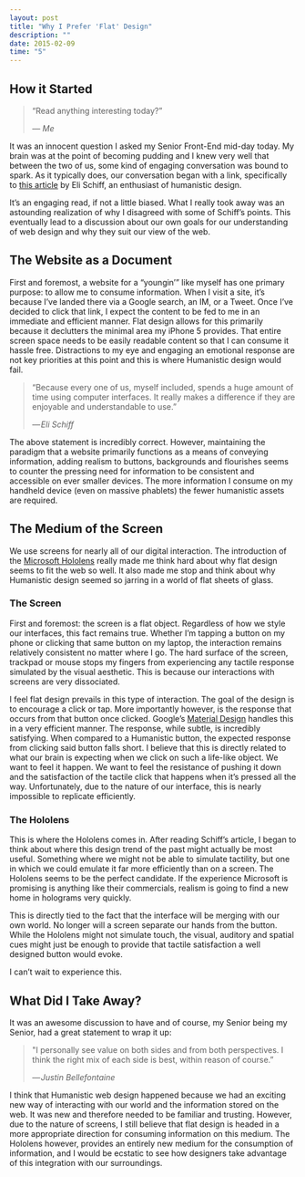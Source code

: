 ```yaml
---
layout: post
title: "Why I Prefer 'Flat' Design"
description: ""
date: 2015-02-09
time: "5"
---
```

## How it Started

>“Read anything interesting today?”
>
>_&mdash; Me_

It was an innocent question I asked my Senior Front-End mid-day today. My brain was at the point of becoming pudding and I knew very well that between the two of us, some kind of engaging conversation was bound to spark. As it typically does, our conversation began with a link, specifically to [this article](http://www.elischiff.com/blog/2015/2/2/humanistintroduction) by Eli Schiff, an enthusiast of humanistic design.

It’s an engaging read, if not a little biased. What I really took away was an astounding realization of why I disagreed with some of Schiff’s points. This eventually lead to a discussion about our own goals for our understanding of web design and why they suit our view of the web.

## The Website as a Document

First and foremost, a website for a “youngin’” like myself has one primary purpose: to allow me to consume information. When I visit a site, it’s because I’ve landed there via a Google search, an IM, or a Tweet. Once I’ve decided to click that link, I expect the content to be fed to me in an immediate and efficient manner. Flat design allows for this primarily because it declutters the minimal area my iPhone 5 provides. That entire screen space needs to be easily readable content so that I can consume it hassle free. Distractions to my eye and engaging an emotional response are not key priorities at this point and this is where Humanistic design would fail.

>“Because every one of us, myself included, spends a huge amount of time using computer interfaces. It really makes a difference if they are enjoyable and understandable to use.”
>
>_&mdash; Eli Schiff_

The above statement is incredibly correct. However, maintaining the paradigm that a website primarily functions as a means of conveying information, adding realism to buttons, backgrounds and flourishes seems to counter the pressing need for information to be consistent and accessible on ever smaller devices. The more information I consume on my handheld device (even on massive phablets) the fewer humanistic assets are required.

## The Medium of the Screen

We use screens for nearly all of our digital interaction. The introduction of the [Microsoft Hololens](http://www.microsoft.com/microsoft-hololens/en-us) really made me think hard about why flat design seems to fit the web so well. It also made me stop and think about why Humanistic design seemed so jarring in a world of flat sheets of glass.

### The Screen

First and foremost: the screen is a flat object. Regardless of how we style our interfaces, this fact remains true. Whether I’m tapping a button on my phone or clicking that same button on my laptop, the interaction remains relatively consistent no matter where I go. The hard surface of the screen, trackpad or mouse stops my fingers from experiencing any tactile response simulated by the visual aesthetic. This is because our interactions with screens are very dissociated.

I feel flat design prevails in this type of interaction. The goal of the design is to encourage a click or tap. More importantly however, is the response that occurs from that button once clicked. Google’s [Material Design](http://design.google.com) handles this in a very efficient manner. The response, while subtle, is incredibly satisfying. When compared to a Humanistic button, the expected response from clicking said button falls short. I believe that this is directly related to what our brain is expecting when we click on such a life-like object. We want to feel it happen. We want to feel the resistance of pushing it down and the satisfaction of the tactile click that happens when it’s pressed all the way. Unfortunately, due to the nature of our interface, this is nearly impossible to replicate efficiently.

### The Hololens

This is where the Hololens comes in. After reading Schiff’s article, I began to think about where this design trend of the past might actually be most useful. Something where we might not be able to simulate tactility, but one in which we could emulate it far more efficiently than on a screen. The Hololens seems to be the perfect candidate. If the experience Microsoft is promising is anything like their commercials, realism is going to find a new home in holograms very quickly.

This is directly tied to the fact that the interface will be merging with our own world. No longer will a screen separate our hands from the button. While the Hololens might not simulate touch, the visual, auditory and spatial cues might just be enough to provide that tactile satisfaction a well designed button would evoke.

<span class="tag">I can’t wait to experience this.</span>

## What Did I Take Away?

It was an awesome discussion to have and of course, my Senior being my Senior, had a great statement to wrap it up:

>"I personally see value on both sides and from both perspectives. I think the right mix of each side is best, within reason of course.”
>
>_&mdash; Justin Bellefontaine_

I think that Humanistic web design happened because we had an exciting new way of interacting with our world and the information stored on the web. It was new and therefore needed to be familiar and trusting. However, due to the nature of screens, I still believe that flat design is headed in a more appropriate direction for consuming information on this medium. The Hololens however, provides an entirely new medium for the consumption of information, and I would be ecstatic to see how designers take advantage of this integration with our surroundings.
